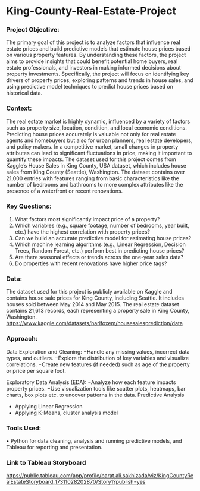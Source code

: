 # King-County-Real-Estate-Project

### Project Objective:
The primary goal of this project is to analyze factors that influence real estate prices and build predictive models that estimate house prices based on various property features. By understanding these factors, the project aims to provide insights that could benefit potential home buyers, real estate professionals, and investors in making informed decisions about property investments. Specifically, the project will focus on identifying key drivers of property prices, exploring patterns and trends in house sales, and using predictive model techniques to predict house prices based on historical data.

### Context:
The real estate market is highly dynamic, influenced by a variety of factors such as property size, location, condition, and local economic conditions. Predicting house prices accurately is valuable not only for real estate agents and homebuyers but also for urban planners, real estate developers, and policy makers. In a competitive market, small changes in property attributes can lead to significant fluctuations in price, making it important to quantify these impacts.
The dataset used for this project comes from Kaggle’s House Sales in King County, USA dataset, which includes house sales from King County (Seattle), Washington. The dataset contains over 21,000 entries with features ranging from basic characteristics like the number of bedrooms and bathrooms to more complex attributes like the presence of a waterfront or recent renovations.

### Key Questions:
1. What factors most significantly impact price of a property?
2. Which variables (e.g., square footage, number of bedrooms, year built, etc.) have the highest correlation with property prices?
3. Can we build an accurate predictive model for estimating house prices?
4. Which machine learning algorithms (e.g., Linear Regression, Decision Trees, Random Forest, etc.) perform best in predicting house prices?
5. Are there seasonal effects or trends across the one-year sales data?
6. Do properties with recent renovations have higher price tags?

### Data:
The dataset used for this project is publicly available on Kaggle and contains house sale prices for King County, including Seattle. It includes houses sold between May 2014 and May 2015. The real estate dataset contains 21,613 records, each representing a property sale in King County, Washington.
https://www.kaggle.com/datasets/harlfoxem/housesalesprediction/data

### Approach:
Data Exploration and Cleaning:
−Handle any missing values, incorrect data types, and outliers.
−Explore the distribution of key variables and visualize correlations.
−Create new features (if needed) such as age of the property or price per square foot.

Exploratory Data Analysis (EDA):
−Analyze how each feature impacts property prices.
−Use visualization tools like scatter plots, heatmaps, bar charts, box plots etc. to uncover patterns in the data.
Predictive Analysis
- Applying Linear Regression
- Applying K-Means, cluster analysis model

### Tools Used:
• Python for data cleaning, analysis and running predictive models, and Tableau for reporting and presentation. 

### Link to Tableau Storyboard
https://public.tableau.com/app/profile/barat.ali.sakhizada/viz/KingCountyRealEstateStoryboard_17311028202870/Story1?publish=yes 
